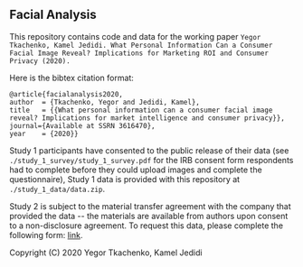 ## Facial Analysis

This repository contains code and data for the working paper
`Yegor Tkachenko, Kamel Jedidi. What Personal Information Can a Consumer Facial Image Reveal? Implications for Marketing ROI and Consumer Privacy (2020).`

Here is the bibtex citation format:
```
@article{facialanalysis2020,
author  = {Tkachenko, Yegor and Jedidi, Kamel},
title   = {{What personal information can a consumer facial image reveal? Implications for market intelligence and consumer privacy}},
journal={Available at SSRN 3616470},
year    = {2020}}
```

Study 1 participants have consented to the public release of their data (see `./study_1_survey/study_1_survey.pdf` for the IRB consent form respondents had to complete before they could upload images and complete the questionnaire), Study 1 data is provided with this repository at `./study_1_data/data.zip`.

Study 2 is subject to the material transfer agreement with the company that provided the data -- the materials are available from authors upon consent to a non-disclosure agreement. To request this data, please complete the following form: [link](https://app.getparampara.com/s/b4323991-fbb1-4e84-9bab-b6bf4cc054c7).


Copyright (C) 2020 Yegor Tkachenko, Kamel Jedidi
